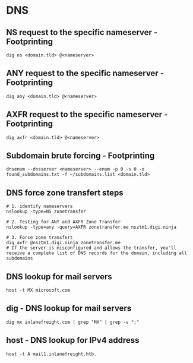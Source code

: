 # DNS

## NS request to the specific nameserver - Footprinting
```
dig ns <domain.tld> @<nameserver>
```

## ANY request to the specific nameserver - Footprinting
```
dig any <domain.tld> @<nameserver>
```

## AXFR request to the specific nameserver - Footprinting
```
dig axfr <domain.tld> @<nameserver>
```

## Subdomain brute forcing - Footprinting
```
dnsenum --dnsserver <nameserver> --enum -p 0 -s 0 -o found_subdomains.txt -f ~/subdomains.list <domain.tld>
```

## DNS force zone transfert steps
```
# 1. identify nameservers
nslookup -type=NS zonetransfer

# 2. Testing for ANY and AXFR Zone Transfer
nslookup -type=any -query=AXFR zonetransfer.me nsztm1.digi.ninja

# 3. Force zone transfert
dig axfr @nsztm1.digi.ninja zonetransfer.me
# If the server is misconfigured and allows the transfer, you'll receive a complete list of DNS records for the domain, including all subdomains
```
## DNS lookup for mail servers
```
host -t MX microsoft.com
```

## dig - DNS lookup for mail servers
```
dig mx inlanefreight.com | grep "MX" | grep -v ";"
```

## host - DNS lookup for IPv4 address
```
host -t A mail1.inlanefreight.htb.
```

